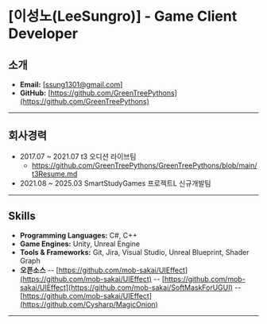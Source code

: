 # [이성노(LeeSungro)] - Game Client Developer

## 소개
- **Email:** [ssung1301@gmail.com]
- **GitHub:** [https://github.com/GreenTreePythons](https://github.com/GreenTreePythons)
---
## 회사경력
- 2017.07 ~ 2021.07 t3 오디션 라이브팀
  - https://github.com/GreenTreePythons/GreenTreePythons/blob/main/t3Resume.md
- 2021.08 ~ 2025.03 SmartStudyGames 프로젝트L 신규개발팀
---
## Skills
- **Programming Languages:** C#, C++
- **Game Engines:** Unity, Unreal Engine
- **Tools & Frameworks:** Git, Jira, Visual Studio, Unreal Blueprint, Shader Graph
- **오픈소스**
  -- [https://github.com/mob-sakai/UIEffect](https://github.com/mob-sakai/UIEffect)
  -- [https://github.com/mob-sakai/UIEffect](https://github.com/mob-sakai/SoftMaskForUGUI)
  -- [https://github.com/mob-sakai/UIEffect](https://github.com/Cysharp/MagicOnion)
---
